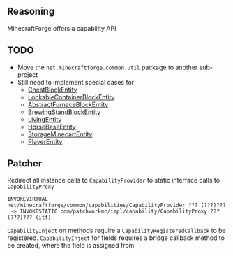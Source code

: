 ## Reasoning
MinecraftForge offers a capability API

## TODO
* Move the `net.minecraftforge.common.util` package to another sub-project
* Still need to implement special cases for
  * [ChestBlockEntity](https://github.com/PatchworkMC/YarnForge/blob/04d384add800bc395f4934507721f72eb733389f/patches/minecraft/net/minecraft/block/entity/ChestBlockEntity.java.patch#L46-L55)
  * [LockableContainerBlockEntity](https://github.com/PatchworkMC/YarnForge/blob/04d384add800bc395f4934507721f72eb733389f/patches/minecraft/net/minecraft/block/entity/LockableContainerBlockEntity.java.patch#L13-L19)
  * [AbstractFurnaceBlockEntity](https://github.com/PatchworkMC/YarnForge/blob/04d384add800bc395f4934507721f72eb733389f/patches/minecraft/net/minecraft/block/entity/AbstractFurnaceBlockEntity.java.patch#L123-L134)
  * [BrewingStandBlockEntity](https://github.com/PatchworkMC/YarnForge/blob/04d384add800bc395f4934507721f72eb733389f/patches/minecraft/net/minecraft/block/entity/BrewingStandBlockEntity.java.patch#L67-L78)
  * [LivingEntity](https://github.com/PatchworkMC/YarnForge/blob/04d384add800bc395f4934507721f72eb733389f/patches/minecraft/net/minecraft/entity/LivingEntity.java.patch#L512-L520)
  * [HorseBaseEntity](https://github.com/PatchworkMC/YarnForge/blob/04d384add800bc395f4934507721f72eb733389f/patches/minecraft/net/minecraft/entity/passive/HorseBaseEntity.java.patch#L43-L48)
  * [StorageMinecartEntity](https://github.com/PatchworkMC/YarnForge/blob/04d384add800bc395f4934507721f72eb733389f/patches/minecraft/net/minecraft/entity/vehicle/StorageMinecartEntity.java.patch#L44-L49)
  * [PlayerEntity](https://github.com/PatchworkMC/YarnForge/blob/04d384add800bc395f4934507721f72eb733389f/patches/minecraft/net/minecraft/entity/player/PlayerEntity.java.patch#L521-L529)

## Patcher
Redirect all instance calls to `CapabilityProvider` to static interface calls to `CapabilityProxy`
```
INVOKEVIRTUAL net/minecraftforge/common/capabilities/CapabilityProvider ??? (???)???
 -> INVOKESTATIC com/patchworkmc/impl/capability/CapabilityProxy ??? (???)??? (itf)
```
`CapabilityInject` on methods require a `CapabilityRegisteredCallback` to be registered. `CapabilityInject` for fields
requires a bridge callback method to be created, where the field is assigned from.

